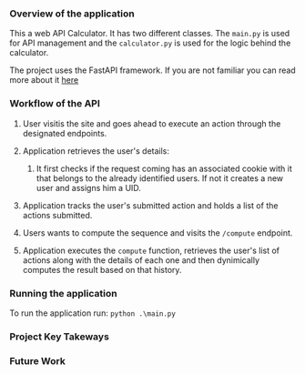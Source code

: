 ### Overview of the application ###
This a web API Calculator. It has two different classes. The `main.py` is used for API management and the `calculator.py` is used for the logic behind the calculator.

The project uses the FastAPI framework. If you are not familiar you can read more about it [here](https://fastapi.tiangolo.com/)

### Workflow of the API ###
1. User visitis the site and goes ahead to execute an action through the designated endpoints.

2. Application retrieves the user's details:
    1. It first checks if the request coming has an associated cookie with it that belongs to the already identified users. If not it creates a new user and assigns him a UID.

3. Application tracks the user's submitted action and holds a list of the actions submitted.

4. Users wants to compute the sequence and visits the `/compute` endpoint.

5. Application executes the `compute` function, retrieves the user's list of actions along with the details of each one and then dynimically computes the result based on that history.

### Running the application ###

To run the application run: `python .\main.py`

### Project Key Takeways ###

### Future Work ### 
